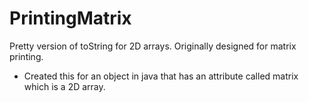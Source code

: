 # PrintingMatrix
Pretty version of toString for 2D arrays. Originally designed for matrix printing.

- Created this for an object in java that has an attribute called matrix which is a 2D array.
